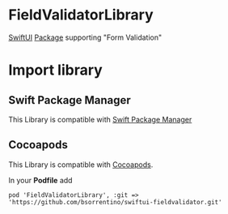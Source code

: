 # FieldValidatorLibrary

[SwiftUI](https://developer.apple.com/documentation/swiftui) [Package](https://swift.org/package-manager/) supporting "Form Validation"

# Import library

## Swift Package Manager

This Library is compatible with [Swift Package Manager](https://swift.org/package-manager/)

## Cocoapods

This Library is compatible with [Cocoapods](https://cocoapods.org).

In your **Podfile** add
```
pod 'FieldValidatorLibrary', :git => 'https://github.com/bsorrentino/swiftui-fieldvalidator.git'
```
